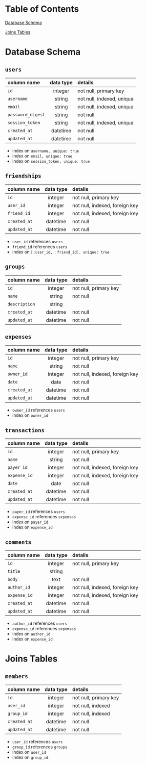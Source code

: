# Table of Contents

[Database Schema](https://github.com/darrickyong/earmark/wiki/Database-Schema#database-schema)

[Joins Tables](https://github.com/darrickyong/earmark/wiki/Database-Schema#joins-tables)

# Database Schema

## `users`
| column name       | data type | details                   |
|:------------------|:---------:|:--------------------------|
| `id`              | integer   | not null, primary key     |
| `username`        | string    | not null, indexed, unique |
| `email`           | string    | not null, indexed, unique |         
| `password_digest` | string    | not null                  |
| `session_token`   | string    | not null, indexed, unique |
| `created_at`      | datetime  | not null                  |
| `updated_at`      | datetime  | not null                  |

+ index on `username, unique: true`
+ index on `email, unique: true`
+ index on `session_token, unique: true`

## `friendships`
| column name       | data type | details                        |
|:------------------|:---------:|:-------------------------------|
| `id`              | integer   | not null, primary key          |
| `user_id`         | integer   | not null, indexed, foreign key |
| `friend_id`       | integer   | not null, indexed, foreign key |             
| `created_at`      | datetime  | not null                       |
| `updated_at`      | datetime  | not null                       |

+ `user_id` references `users`  
+ `friend_id` references `users`
+ index on `[:user_id, :friend_id], unique: true`

## `groups`
| column name       | data type | details                   |
|:------------------|:---------:|:--------------------------|
| `id`              | integer   | not null, primary key     |
| `name`            | string    | not null                  |
| `description`     | string    |                           |
| `created_at`      | datetime  | not null                  |
| `updated_at`      | datetime  | not null                  |

## `expenses`
| column name          | data type | details                        |
|:---------------------|:---------:|:-------------------------------|
| `id`                 | integer   | not null, primary key          |
| `name`               | string    | not null                       |
| `owner_id`           | integer   | not null, indexed, foreign key |
| `date`               | date      | not null                       |
| `created_at`         | datetime  | not null                       |
| `updated_at`         | datetime  | not null                       |

+ `owner_id` references `users`
+ index on `owner_id`

## `transactions`
| column name          | data type | details                        |
|:---------------------|:---------:|:-------------------------------|
| `id`                 | integer   | not null, primary key          |
| `name`               | string    | not null                       |
| `payer_id`           | integer   | not null, indexed, foreign key |
| `expense_id`         | integer   | not null, indexed, foreign key |
| `date`               | date      | not null                       |
| `created_at`         | datetime  | not null                       |
| `updated_at`         | datetime  | not null                       |

+ `payer_id` references `users`
+ `expense_id` references `expenses`
+ index on `payer_id`
+ index on `expense_id`

## `comments`
| column name       | data type | details                        |
|:------------------|:---------:|:-------------------------------|
| `id`              | integer   | not null, primary key          |
| `title`           | string    |                                |
| `body`            | text      | not null                       |
| `author_id`       | integer   | not null, indexed, foreign key |             
| `expense_id`      | integer   | not null, indexed, foreign key |
| `created_at`      | datetime  | not null                       |
| `updated_at`      | datetime  | not null                       |

+ `author_id` references `users`
+ `expense_id` references `expenses`
+ index on `author_id`
+ index on `expense_id`

# Joins Tables

## `members`
| column name       | data type | details                   |
|:------------------|:---------:|:--------------------------|
| `id`              | integer   | not null, primary key     |
| `user_id`         | integer   | not null, indexed         |
| `group_id`       | integer    | not null, indexed         |
| `created_at`      | datetime  | not null                  |
| `updated_at`      | datetime  | not null                  |

+ `user_id` references `users`
+ `group_id` references `groups`
+ index on `user_id`
+ index on `group_id`